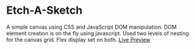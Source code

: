 # Etch-A-Sketch
A simple canvas using CSS and JavaScript DOM manipulation.
DOM element creation is on the fly using javascript.
Used two levels of nesting for the canvas grid. Flex display set on both.
[Live Preview](https://paraswastaken.github.io/etch-a-sketch/)
